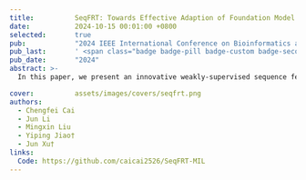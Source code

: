 ```yaml
---
title:          SeqFRT: Towards Effective Adaption of Foundation Model via Sequence Feature Reconstruction in Computational Pathology
date:           2024-10-15 00:01:00 +0800
selected:       true
pub:            "2024 IEEE International Conference on Bioinformatics and Biomedicine (BIBM)"
pub_last:       ' <span class="badge badge-pill badge-custom badge-secondary">Conference</span><span class="badge badge-pill badge-custom badge-success">Oral</span>'
pub_date:       "2024"
abstract: >-
  In this paper, we present an innovative weakly-supervised sequence feature optimization method to solve the problem of sub-optimal feature extraction by the foundation model in the traditional MIL paradigm. The proposed SeqFRT leverages a sequence position optimization strategy to exploit the inherent valuable information embedded within the long pathological feature sequences and a sequence sparsity enhancement technique to highly enhance the ability to discriminate and extract the latent representations instead of redundant information, leading to preserving essential information for reconstructing input pathological sequence representation which is crucial for downstream tasks in computational pathology. The experimental results on six benchmark datasets showcase the superiority of the proposed method over state-of-the-art approaches, underscoring its potential to significantly enhance computational pathology.

cover:          assets/images/covers/seqfrt.png
authors:
  - Chengfei Cai
  - Jun Li
  - Mingxin Liu
  - Yiping Jiao†
  - Jun Xu†
links:
  Code: https://github.com/caicai2526/SeqFRT-MIL
---
```

